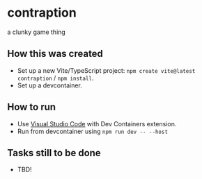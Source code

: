 # contraption

a clunky game thing

## How this was created

- Set up a new Vite/TypeScript project: `npm create vite@latest contraption` / `npm install`.
- Set up a devcontainer.

## How to run

- Use [Visual Studio Code](https://code.visualstudio.com/) with Dev Containers extension.
- Run from devcontainer using `npm run dev -- --host`

## Tasks still to be done

- TBD!
